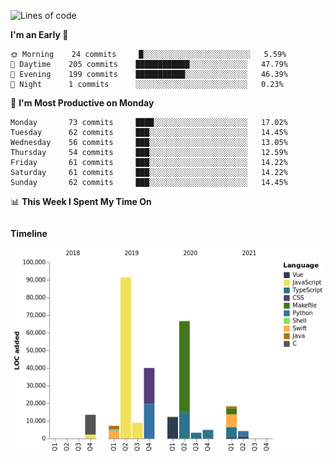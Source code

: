 <!--START_SECTION:waka-->
![Lines of code](https://img.shields.io/badge/From%20Hello%20World%20I%27ve%20Written-270926%20lines%20of%20code-blue)

**I'm an Early 🐤** 

```text
🌞 Morning    24 commits     █░░░░░░░░░░░░░░░░░░░░░░░░   5.59% 
🌆 Daytime    205 commits    ████████████░░░░░░░░░░░░░   47.79% 
🌃 Evening    199 commits    ███████████░░░░░░░░░░░░░░   46.39% 
🌙 Night      1 commits      ░░░░░░░░░░░░░░░░░░░░░░░░░   0.23%

```
📅 **I'm Most Productive on Monday** 

```text
Monday       73 commits     ████░░░░░░░░░░░░░░░░░░░░░   17.02% 
Tuesday      62 commits     ███░░░░░░░░░░░░░░░░░░░░░░   14.45% 
Wednesday    56 commits     ███░░░░░░░░░░░░░░░░░░░░░░   13.05% 
Thursday     54 commits     ███░░░░░░░░░░░░░░░░░░░░░░   12.59% 
Friday       61 commits     ███░░░░░░░░░░░░░░░░░░░░░░   14.22% 
Saturday     61 commits     ███░░░░░░░░░░░░░░░░░░░░░░   14.22% 
Sunday       62 commits     ███░░░░░░░░░░░░░░░░░░░░░░   14.45%

```


📊 **This Week I Spent My Time On** 

```text
```

**Timeline**

![Chart not found](https://raw.githubusercontent.com/johann-lr/johann-lr/master/charts/bar_graph.png) 


<!--END_SECTION:waka-->
